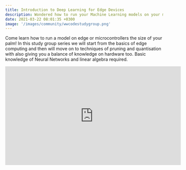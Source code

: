 ```yaml
---
title: Introduction to Deep Learning for Edge Devices
description: Wondered how to run your Machine Learning models on your mobile phone?
date: 2021-03-22 08:01:35 +0300
image: '/images/community/wwcodestudygroup.png'
---
```


Come learn how to run a model on edge or microcontrollers the size of your palm! In this study group series we will start from the basics of edge computing and then will move on to techniques of pruning and quantisation with also giving you a balance of knowledge on hardware too.
Basic knowledge of Neural Networks and linear algebra required.

<iframe width="560" height="315" src="https://www.youtube.com/embed/ZGr0OoOrA5A" title="YouTube video player" frameborder="0" allow="accelerometer; autoplay; clipboard-write; encrypted-media; gyroscope; picture-in-picture; web-share" allowfullscreen></iframe>